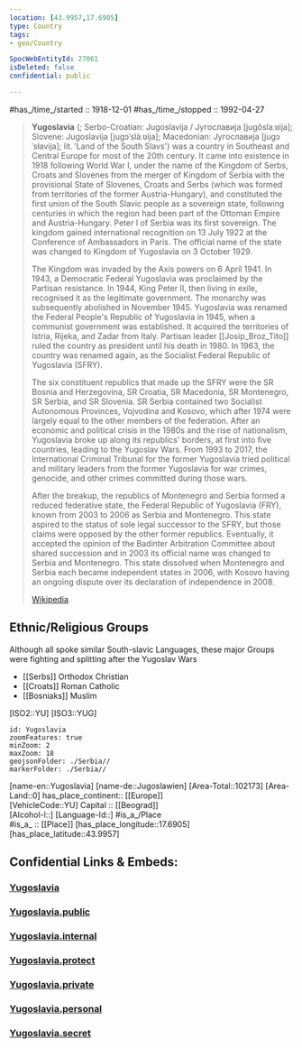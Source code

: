 ```yaml
---
location: [43.9957,17.6905]
type: Country
tags:
- geo/Country

SpocWebEntityId: 27061
isDeleted: false
confidential: public

---
```


#has_/time_/started :: 1918-12-01 
#has_/time_/stopped  :: 1992-04-27 

> **Yugoslavia** (; Serbo-Croatian: Jugoslavija / Југославија [juɡǒslaːʋija]; Slovene: Jugoslavija [juɡɔˈslàːʋija]; Macedonian: Југославија [juɡɔˈsɫavija]; lit. 'Land of the South Slavs') was a country in Southeast and Central Europe for most of the 20th century. 
> It came into existence in 1918 following World War I, under the name of the Kingdom of Serbs, Croats and Slovenes from the merger of Kingdom of Serbia with the provisional State of Slovenes, Croats and Serbs (which was formed from territories of the former Austria-Hungary), 
> and constituted the first union of the South Slavic people as a sovereign state, following centuries in which the region had been part of the Ottoman Empire and Austria-Hungary. 
> Peter I of Serbia was its first sovereign. 
> The kingdom gained international recognition on 13 July 1922 at the Conference of Ambassadors in Paris. The official name of the state was changed to Kingdom of Yugoslavia on 3 October 1929.
>
> The Kingdom was invaded by the Axis powers on 6 April 1941. In 1943, a Democratic Federal Yugoslavia was proclaimed by the Partisan resistance. In 1944, King Peter II, then living in exile, recognised it as the legitimate government. The monarchy was subsequently abolished in November 1945. Yugoslavia was renamed the Federal People's Republic of Yugoslavia in 1945, when a communist government was established. It acquired the territories of Istria, Rijeka, and Zadar from Italy. Partisan leader [[Josip_Broz_Tito]] ruled the country as president until his death in 1980. In 1963, the country was renamed again, as the Socialist Federal Republic of Yugoslavia (SFRY).
>
> The six constituent republics that made up the SFRY were the SR Bosnia and Herzegovina, SR Croatia, SR Macedonia, SR Montenegro, SR Serbia, and SR Slovenia. SR Serbia contained two Socialist Autonomous Provinces, Vojvodina and Kosovo, which after 1974 were largely equal to the other members of the federation. After an economic and political crisis in the 1980s and the rise of nationalism, Yugoslavia broke up along its republics' borders, at first into five countries, leading to the Yugoslav Wars. From 1993 to 2017, the International Criminal Tribunal for the former Yugoslavia tried political and military leaders from the former Yugoslavia for war crimes, genocide, and other crimes committed during those wars.
>
> After the breakup, the republics of Montenegro and Serbia formed a reduced federative state, the Federal Republic of Yugoslavia (FRY), 
> known from 2003 to 2006 as Serbia and Montenegro. 
> This state aspired to the status of sole legal successor to the SFRY, but those claims were opposed by the other former republics. Eventually, it accepted the opinion of the Badinter Arbitration Committee about shared succession and in 2003 its official name was changed to Serbia and Montenegro. This state dissolved when Montenegro and Serbia each became independent states in 2006, with Kosovo having an ongoing dispute over its declaration of independence in 2008.
>
> [Wikipedia](https://en.wikipedia.org/wiki/Yugoslavia)

## Ethnic/Religious Groups 
Although all spoke similar South-slavic Languages, 
these major Groups were fighting and splitting after the Yugoslav Wars
- [[Serbs]]  Orthodox Christian 
- [[Croats]] Roman Catholic 
- [[Bosniaks]] Muslim 

[ISO2::YU]
[ISO3::YUG]
```leaflet
id: Yugoslavia
zoomFeatures: true 
minZoom: 2 
maxZoom: 18
geojsonFolder: ./Serbia//
markerFolder: ./Serbia//
```

[name-en::Yugoslavia]
[name-de::Jugoslawien]
[Area-Total::102173]
[Area-Land::0]
has_place_continent:: [[Europe]]  
[VehicleCode::YU]
Capital :: [[Beograd]]  
[Alcohol-l::]
[Language-Id::]
#is_a_/Place  
#is_a_ :: [[Place]] 
[has_place_longitude::17.6905]
[has_place_latitude::43.9957]


## Confidential Links & Embeds: 

### [Yugoslavia](/_Standards/Earth/Continent/Europe/Europe~South/Yugoslavia.md) 

### [Yugoslavia.public](/_public/Earth/Continent/Europe/Europe~South/Yugoslavia.public.md) 

### [Yugoslavia.internal](/_internal/Earth/Continent/Europe/Europe~South/Yugoslavia.internal.md) 

### [Yugoslavia.protect](/_protect/Earth/Continent/Europe/Europe~South/Yugoslavia.protect.md) 

### [Yugoslavia.private](/_private/Earth/Continent/Europe/Europe~South/Yugoslavia.private.md) 

### [Yugoslavia.personal](/_personal/Earth/Continent/Europe/Europe~South/Yugoslavia.personal.md) 

### [Yugoslavia.secret](/_secret/Earth/Continent/Europe/Europe~South/Yugoslavia.secret.md)

